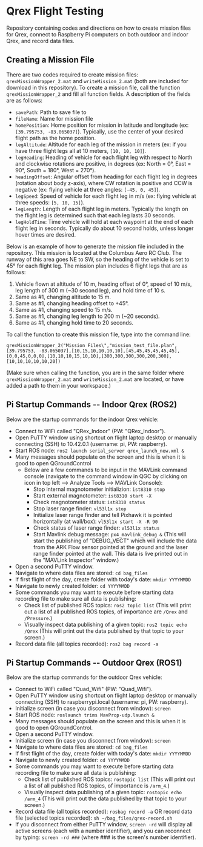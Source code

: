 # Qrex Flight Testing
Repository containing codes and directions on how to create mission files for Qrex, connect to Raspberry Pi computers on both outdoor and indoor Qrex, and record data files.

## Creating a Mission File
There are two codes required to create mission files: ```qrexMissionWrapper_2.mat``` and ```writeMission_2.mat``` (both are included for download in this repository). To create a mission file, call the function ```qrexMissionWrapper_2``` and fill all function fields. A description of the fields are as follows: 
  * ```savePath```: Path to save file to
  * ```fileName```: Name for mission file
  * ```homePosition```: Home position for mission in latitude and longitude (ex: ```[39.795753, -83.065037]```). Typically, use the center of your desired flight path as the home position.
  * ```legAltitude```: Altitude for each leg of the mission in meters (ex: if you have three flight legs all at 10 meters, ```[10, 10, 10]```).
  * ```legHeading```: Heading of vehicle for each flight leg with respect to North and clockwise rotations are positive, in degrees (ex: North = 0°, East = 90°, South = 180°, West = 270°).
  * ```headingOffset```: Angular offset from heading for each flight leg in degrees (rotation about body z-axis), where CW rotation is positive and CCW is negative (ex: flying vehicle at three angles: ```[-45, 0, 45]```).
  * ```legSpeed```: Speed of vehicle for each flight leg in m/s (ex: flying vehicle at three speeds: ```[5, 10, 15]```). 
  * ```legLength```: Length of each flight leg in meters. Typically the length on the flight leg is determined such that each leg lasts 30 seconds.
  * ```legHoldTime```: Time vehicle will hold at each waypoint at the end of each flight leg in seconds. Typically do about 10 second holds, unless longer hover times are desired.

Below is an example of how to generate the mission file included in the repository. This mission is located at the Columbus Aero RC Club. The runway of this area goes NE to SW, so the heading of the vehicle is set to 45° for each flight leg. The mission plan includes 6 flight legs that are as follows: 
 1. Vehicle flown at altitude of 10 m, heading offset of 0°, speed of 10 m/s, leg length of 300 m (~30 second leg), and hold time of 10 s.
 2. Same as #1, changing altitude to 15 m.
 3. Same as #1, changing heading offset to +45°.
 4. Same as #1, changing speed to 15 m/s.
 5. Same as #1, changing leg length to 200 m (~20 seconds).
 6. Same as #1, changing hold time to 20 seconds.

To call the function to create this mission file, type into the command line:
```
qrexMissionWrapper_2("Mission Files\","mission_test_file.plan",[39.795753, -83.065037],[10,15,10,10,10,10],[45,45,45,45,45,45],[0,0,45,0,0,0],[10,10,10,15,10,10],[300,300,300,300,200,300],[10,10,10,10,10,20])
```

(Make sure when calling the function, you are in the same folder where ```qrexMissionWrapper_2.mat``` and ```writeMission_2.mat``` are located, or have added a path to them in your workspace.)

## Pi Startup Commands -- Indoor Qrex (ROS2)
Below are the startup commands for the indoor Qrex vehicle:
* Connect to WiFi called "QRex_Indoor" (PW: "QRex_Indoor").
* Open PuTTY window using shortcut on flight laptop desktop or manually connecting (SSH) to 10.42.0.1 (username: pi, PW: raspberry).
* Start ROS node: ```ros2 launch serial_server qrex_launch_new.xml &```
* Many messages should populate on the screen and this is when it is good to open QGroundControl
   * Below are a few commands to be input in the MAVLink command console (navigate to the command window in QGC by clicking on icon in top left --> Analyze Tools --> MAVLink Console):
      * Stop internal magnotometer initializion: ```ist8310 stop```
      * Start external magnotometer: ```ist8310 start -X```
      * Check magnotometer status: ```ist8310 status```
      * Stop laser range finder: ```vl53l1x stop```
      * Initialize laser range finder and tell Pixhawk it is pointed horizontally (at wall/box): ```vl53l1x start -X -R 90```
      * Check status of laser range finder: ```vl53l1x status```
      * Start Mavlink debug message: ```px4_mavlink_debug &``` (This will start the publishing of "DEBUG_VECT" which will include the data from the ARK Flow sensor pointed at the ground and the laser range finder pointed at the wall. This data is live printed out in the "MAVLink Inspector" window.)
* Open a second PuTTY window.
* Navigate to where data files are stored: ```cd bag_files```
* If first flight of the day, create folder with today's date: ```mkdir YYYYMMDD```
* Navigate to newly created folder: ```cd YYYYMMDD```
* Some commands you may want to execute before starting data recording file to make sure all data is publishing:
   * Check list of published ROS topics: ```ros2 topic list``` (This will print out a list of all published ROS topics, of importance are ```/Qrex``` and ```/Pressure```.)
   * Visually inspect data publishing of a given topic: ```ros2 topic echo /Qrex``` (This will print out the data published by that topic to your screen.)
* Record data file (all topics recorded): ```ros2 bag record -a```

## Pi Startup Commands -- Outdoor Qrex (ROS1)
Below are the startup commands for the outdoor Qrex vehicle:
* Connect to WiFi called "Quad_Wifi" (PW: "Quad_Wifi").
* Open PuTTY window using shortcut on flight laptop desktop or manually connecting (SSH) to raspberrypi.local (username: pi, PW: raspberry).
* Initialize screen (in case you disconnect from window): ```screen```
* Start ROS node: ```roslaunch trims MavProp-udp.launch &```
* Many messages should populate on the screen and this is when it is good to open QGroundControl.
* Open a second PuTTY window.
* Initialize screen (in case you disconnect from window): ```screen```
* Navigate to where data files are stored: ```cd bag_files```
* If first flight of the day, create folder with today's date: ```mkdir YYYYMMDD```
* Navigate to newly created folder: ```cd YYYYMMDD```
* Some commands you may want to execute before starting data recording file to make sure all data is publishing:
   * Check list of published ROS topics: ```rostopic list``` (This will print out a list of all published ROS topics, of importance is ```/arm_4```.)
   * Visually inspect data publishing of a given topic: ```rostopic echo /arm_4``` (This will print out the data published by that topic to your screen.)
* Record data file (all topics recorded): ```rosbag record -a``` OR record data file (selected topics recorded): ```sh ~/bag_files/qrex-record.sh```
* If you disconnect from either PuTTY window, ```screen -rd``` will display all active screens (each with a number identifier), and you can reconnect by typing: ```screen -rd ###``` (where ### is the screen's number identifier). 

